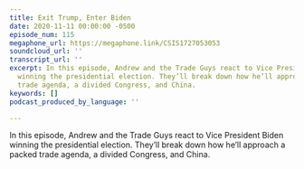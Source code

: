 ```yaml
---
title: Exit Trump, Enter Biden
date: 2020-11-11 00:00:00 -0500
episode_num: 115
megaphone_url: https://megaphone.link/CSIS1727053053
soundcloud_url: ''
transcript_url: ''
excerpt: In this episode, Andrew and the Trade Guys react to Vice President Biden
  winning the presidential election. They’ll break down how he’ll approach a packed
  trade agenda, a divided Congress, and China.
keywords: []
podcast_produced_by_language: ''

---
```

In this episode, Andrew and the Trade Guys react to Vice President Biden winning the presidential election. They’ll break down how he’ll approach a packed trade agenda, a divided Congress, and China.